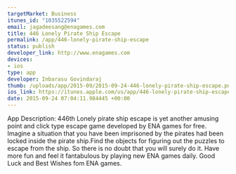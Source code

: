 ```yaml
--- 
targetMarket: Business
itunes_id: "1035522594"
email: jagadeesang@enagames.com
title: 446 Lonely Pirate Ship Escape
permalink: /app/446-lonely-pirate-ship-escape
status: publish
developer_link: http://www.enagames.com
devices: 
- ios
type: app
developer: Inbarasu Govindaraj
thumb: /uploads/app/2015-09/2015-09-24-446-lonely-pirate-ship-escape.png
ios_link: https://itunes.apple.com/us/app/446-lonely-pirate-ship-escape/id1035522594?mt=8
date: 2015-09-24 07:04:11.984445 +00:00
---
```


App Description:
              446th Lonely pirate ship escape is yet another amusing point and click type escape game developed by ENA games for free. Imagine a situation that you have been imprisoned by the pirates had been locked inside the pirate ship.Find the objects for figuring out the puzzles to escape from the ship. So there is no doubt that you will surely do it. Have more fun and feel it fantabulous by playing new ENA games daily. Good Luck and Best Wishes fom ENA games.
